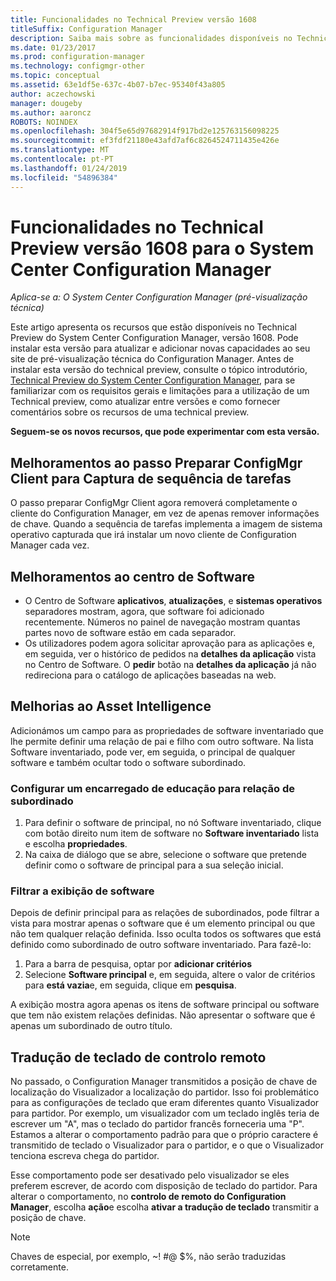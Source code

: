 ```yaml
---
title: Funcionalidades no Technical Preview versão 1608
titleSuffix: Configuration Manager
description: Saiba mais sobre as funcionalidades disponíveis no Technical Preview do System Center Configuration Manager, versão 1608.
ms.date: 01/23/2017
ms.prod: configuration-manager
ms.technology: configmgr-other
ms.topic: conceptual
ms.assetid: 63e1df5e-637c-4b07-b7ec-95340f43a805
author: aczechowski
manager: dougeby
ms.author: aaroncz
ROBOTS: NOINDEX
ms.openlocfilehash: 304f5e65d97682914f917bd2e125763156098225
ms.sourcegitcommit: ef3fdf21180e43afd7af6c8264524711435e426e
ms.translationtype: MT
ms.contentlocale: pt-PT
ms.lasthandoff: 01/24/2019
ms.locfileid: "54896384"
---
```

# <a name="capabilities-in-technical-preview-1608-for-system-center-configuration-manager"></a>Funcionalidades no Technical Preview versão 1608 para o System Center Configuration Manager

*Aplica-se a: O System Center Configuration Manager (pré-visualização técnica)*

Este artigo apresenta os recursos que estão disponíveis no Technical Preview do System Center Configuration Manager, versão 1608. Pode instalar esta versão para atualizar e adicionar novas capacidades ao seu site de pré-visualização técnica do Configuration Manager.      Antes de instalar esta versão do technical preview, consulte o tópico introdutório, [Technical Preview do System Center Configuration Manager](../../core/get-started/technical-preview.md), para se familiarizar com os requisitos gerais e limitações para a utilização de um Technical preview, como atualizar entre versões e como fornecer comentários sobre os recursos de uma technical preview.    


**Seguem-se os novos recursos, que pode experimentar com esta versão.**  




##  <a name="improvements-to-the-prepare-configmgr-client-for-capture-task-sequence-step"></a>Melhoramentos ao passo Preparar ConfigMgr Client para Captura de sequência de tarefas  
O passo preparar ConfigMgr Client agora removerá completamente o cliente do Configuration Manager, em vez de apenas remover informações de chave. Quando a sequência de tarefas implementa a imagem de sistema operativo capturada que irá instalar um novo cliente de Configuration Manager cada vez.  


## <a name="improvements-to-software-center"></a>Melhoramentos ao centro de Software
* O Centro de Software **aplicativos**, **atualizações**, e **sistemas operativos** separadores mostram, agora, que software foi adicionado recentemente. Números no painel de navegação mostram quantas partes novo de software estão em cada separador.
* Os utilizadores podem agora solicitar aprovação para as aplicações e, em seguida, ver o histórico de pedidos na **detalhes da aplicação** vista no Centro de Software. O **pedir** botão na **detalhes da aplicação** já não redireciona para o catálogo de aplicações baseadas na web.

## <a name="improvements-to-asset-intelligence"></a>Melhorias ao Asset Intelligence
Adicionámos um campo para as propriedades de software inventariado que lhe permite definir uma relação de pai e filho com outro software. Na lista Software inventariado, pode ver, em seguida, o principal de qualquer software e também ocultar todo o software subordinado.

### <a name="configure-a-parent-to-child-relationship"></a>Configurar um encarregado de educação para relação de subordinado
  1. Para definir o software de principal, no nó Software inventariado, clique com botão direito num item de software no **Software inventariado** lista e escolha **propriedades**.
  2. Na caixa de diálogo que se abre, selecione o software que pretende definir como o software de principal para a sua seleção inicial.

### <a name="filter-the-software-display"></a>Filtrar a exibição de software
Depois de definir principal para as relações de subordinados, pode filtrar a vista para mostrar apenas o software que é um elemento principal ou que não tem qualquer relação definida. Isso oculta todos os softwares que está definido como subordinado de outro software inventariado. Para fazê-lo:
   1.   Para a barra de pesquisa, optar por **adicionar critérios**
   2. Selecione **Software principal** e, em seguida, altere o valor de critérios para **está vazia**e, em seguida, clique em **pesquisa**.

A exibição mostra agora apenas os itens de software principal ou software que tem não existem relações definidas. Não apresentar o software que é apenas um subordinado de outro título.

## <a name="remote-control-keyboard-translation"></a>Tradução de teclado de controlo remoto
No passado, o Configuration Manager transmitidos a posição de chave de localização do Visualizador a localização do partidor. Isso foi problemático para as configurações de teclado que eram diferentes quanto Visualizador para partidor. Por exemplo, um visualizador com um teclado inglês teria de escrever um "A", mas o teclado do partidor francês forneceria uma "P". Estamos a alterar o comportamento padrão para que o próprio caractere é transmitido de teclado o Visualizador para o partidor, e o que o Visualizador tenciona escreva chega do partidor.

Esse comportamento pode ser desativado pelo visualizador se eles preferem escrever, de acordo com disposição de teclado do partidor. Para alterar o comportamento, no **controlo de remoto do Configuration Manager**, escolha **ação**e escolha **ativar a tradução de teclado** transmitir a posição de chave.

> [!NOTE]
>
> Chaves de especial, por exemplo, ~! #@ $%, não serão traduzidas corretamente.
